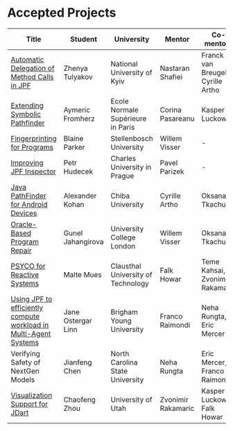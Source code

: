 # Accepted Projects

| Title | Student | University | Mentor | Co-mentors |
| ----- | ------- |----------- | -------| ---------- |
| [Automatic Delegation of Method Calls in JPF](https://bitbucket.org/nastaran/jpf-nhandler-gsoc2016/wiki/Home)  | Zhenya Tulyakov |National University of Kyiv | Nastaran Shafiei  |  Franck van Breugel, Cyrille Artho |
| [Extending Symbolic Pathfinder](https://github.com/R1kM/Pathfinder)  | Aymeric Fromherz  | Ecole Normale Supérieure in Paris | Corina Pasareanu | Kasper Luckow |
| [Fingerprinting for Programs](https://jpf.byu.edu/finger-printing/) | Blaine Parker | Stellenbosch University | Willem Visser | - |
| [Improving JPF Inspector](https://github.com/Soothsilver/gsoc-inspector) | Petr Hudecek | Charles University in Prague | Pavel Parizek | - | 
| [Java PathFinder for Android Devices](https://bitbucket.org/matsurago/jpf-mobile-devices/wiki/Home) | Alexander Kohan | Chiba University | Cyrille Artho | Oksana Tkachuk |
| [Oracle-Based Program Repair](https://jpf.byu.edu/probabilistic-repair/) | Gunel Jahangirova | University College London | Willem Visser | Oksana Tkachuk |
| [PSYCO for Reactive Systems](https://bitbucket.org/mmuesly/psyco_gsoc16) | Malte Mues | Clausthal University of Technology | Falk Howar | Teme Kahsai, Zvonimir Rakamaric |
| [Using JPF to efficiently compute workload in Multi-Agent Systems](https://drive.google.com/drive/folders/0BwrgAhm5slznTFlpNUhJRjRXZ1k) | Jane Ostergar Linn | Brigham Young University | Franco Raimondi | Neha Rungta, Eric Mercer |
| Verifying Safety of NextGen Models | Jianfeng Chen | North Carolina State University | Neha Rungta | Eric Mercer, Franco Raimondi |
| [Visualization Support for JDart](http://chaofz.me/jdart-viz/description/) | Chaofeng Zhou | University of Utah | Zvonimir Rakamaric | Kasper Luckow, Falk Howar |
